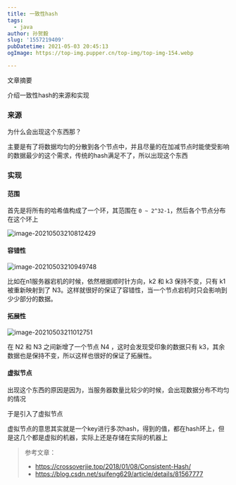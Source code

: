 ```yaml
---
title: 一致性hash
tags:
  - java
author: 孙贺毅
slug: '1557219409'
pubDatetime: 2021-05-03 20:45:13
ogImage: https://top-img.pupper.cn/top-img/top-img-154.webp

---
```


文章摘要

介绍一致性hash的来源和实现

<!-- more -->

### 来源

为什么会出现这个东西那？

主要是有了将数据均匀的分散到各个节点中，并且尽量的在加减节点时能使受影响的数据最少的这个需求，传统的hash满足不了，所以出现这个东西

### 实现

#### 范围

首先是将所有的哈希值构成了一个环，其范围在 `0 ~ 2^32-1`，然后各个节点分布在这个环上

![image-20210503210812429](https://gitee.com/flow_disaster/blog-map-bed/raw/master/img/image-20210503210812429.png)

#### 容错性

![image-20210503210949748](https://gitee.com/flow_disaster/blog-map-bed/raw/master/img/image-20210503210949748.png)

比如在n1服务器宕机的时候，依然根据顺时针方向，k2 和 k3 保持不变，只有 k1 被重新映射到了 N3。这样就很好的保证了容错性，当一个节点宕机时只会影响到少少部分的数据。

#### 拓展性

![image-20210503211012751](https://gitee.com/flow_disaster/blog-map-bed/raw/master/img/image-20210503211012751.png)

在 N2 和 N3 之间新增了一个节点 N4 ，这时会发现受印象的数据只有 k3，其余数据也是保持不变，所以这样也很好的保证了拓展性。

#### 虚拟节点

出现这个东西的原因是因为，当服务器数量比较少的时候，会出现数据分布不均匀的情况

于是引入了虚拟节点

虚拟节点的意思其实就是一个key进行多次hash，得到的值，都在hash环上，但是这几个都是虚拟的机器，实际上还是存储在实际的机器上

> 参考文章：
>
> - https://crossoverjie.top/2018/01/08/Consistent-Hash/
> - https://blog.csdn.net/suifeng629/article/details/81567777